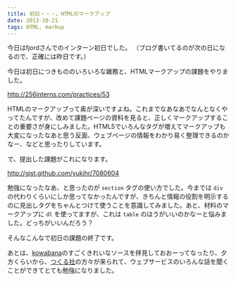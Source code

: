 ```yaml
---
title: 初日・・・。HTMLのマークアップ
date: 2013-10-21
tags: HTML, markup
---
```


今日はfjordさんでのインターン初日でした。
（ブログ書いてるのが次の日になるので、正確には昨日です。）

今日は初日につきもののいろいろな雑務と、HTMLマークアップの課題をやりました。

http://256interns.com/practices/53

HTMLのマークアップって奥が深いですよね。これまでなあなあでなんとなくやってたんですが、改めて課題ページの資料を見ると、正しくマークアップすることの重要さが身にしみました。HTML5でいろんなタグが増えてマークアップも大変になったなあと思う反面、ウェブページの情報をわかり易く整理できるのかなー、などと思ったりしています。

で、提出した課題がこれになります。

http://gist.github.com/yukihr/7080604

勉強になったなあ、と思ったのが `section` タグの使い方でした。今までは `div` の代わりくらいにしか思ってなかったんですが、きちんと情報の役割を明示するのに見出しタグをちゃんとつけて使うことを意識してみました。あと、材料のマークアップに `dl` を使ってますが、これは `table` のほうがいいのかなーと悩みました。どっちがいいんだろう？

そんなこんなで初日の課題の終了です。

あとは、[kowabana](http://kowabana.jp)のすごくきれいなソースを拝見しておおーってなったり、夕方くらいから、[つくる社](http://tsukurusha.com)の方々が来られて、ウェブサービスのいろんな話を聞くことができてとても勉強になりました。
